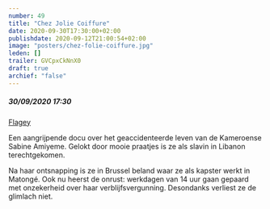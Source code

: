 ```yaml
---
number: 49
title: "Chez Jolie Coiffure"
date: 2020-09-30T17:30:00+02:00
publishdate: 2020-09-12T21:00:54+02:00
image: "posters/chez-folie-coiffure.jpg"
leden: []
trailer: GVCpxCkNnX0
draft: true
archief: "false"
---
```


##### 30/09/2020 17:30

[Flagey](https://www.flagey.be/nl/activity/7635-chez-jolie-coiffure-rosine-mbakam)

Een aangrijpende docu over het geaccidenteerde leven van de Kameroense Sabine
Amiyeme. Gelokt door mooie praatjes is ze als slavin in Libanon terechtgekomen.
<!--more-->
Na haar ontsnapping is ze in Brussel beland waar ze als kapster werkt in Matongé.
Ook nu heerst de onrust: werkdagen van 14 uur gaan gepaard met onzekerheid over
haar verblijfsvergunning. Desondanks verliest ze de glimlach niet.
